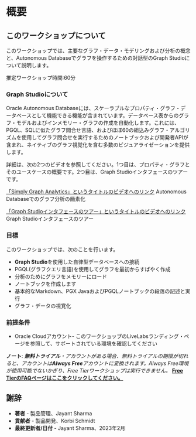 # 概要

## このワークショップについて

このワークショップでは、主要なグラフ・データ・モデリングおよび分析の概念と、Autonomous Databaseでグラフを操作するための対話型のGraph Studioについて説明します。

推定ワークショップ時間:60分

### Graph Studioについて

Oracle Autonomous Databaseには、スケーラブルなプロパティ・グラフ・データベースとして機能できる機能が含まれています。データベース表からのグラフ・モデルおよびインメモリー・グラフの作成を自動化します。これには、PGQL、SQLに似たグラフ問合せ言語、およびほぼ60の組込みグラフ・アルゴリズムを使用してグラフ問合せを実行するためのノートブックおよび開発者APIが含まれ、ネイティブのグラフ視覚化を含む多数のビジュアライゼーションを提供します。

詳細は、次の2つのビデオを参照してください。1つ目は、プロパティ・グラフとそのユースケースの概要です。2つ目は、Graph Studioインタフェースのツアーです。

[「Simply Graph Analytics」というタイトルのビデオへのリンク](youtube:v55hU30Mb0s) Autonomous Databaseでのグラフ分析の簡素化

[「Graph Studioインタフェースのツアー」というタイトルのビデオへのリンク](youtube:URdchKSsy3E)Graph Studioインタフェースのツアー

### 目標

このワークショップでは、次のことを行います。

*   **Graph Studio**を使用した自律型データベースへの接続
*   PGQL(グラフクエリ言語)を使用してグラフを最初からすばやく作成
*   分析のためにグラフをメモリーにロード
*   ノートブックを作成します
*   基本的なMarkdown、PGX JavaおよびPGQLノートブックの段落の記述と実行
*   グラフ・データの視覚化

### 前提条件

*   Oracle Cloudアカウント- このワークショップのLiveLabsランディング・ページを参照して、サポートされている環境を確認してください

**ノート**: _**無料トライアル**・アカウントがある場合、無料トライアルの期限が切れると、アカウントは**Always Free**アカウントに変換されます。Always Free環境が使用可能でないかぎり、Free Tierワークショップは実行できません。_ **[Free TierのFAQページはここをクリックしてください。](https://www.oracle.com/cloud/free/faq.html)**

## 謝辞

*   **著者** - 製品管理、Jayant Sharma
*   **貢献者** - 製品開発、Korbi Schmidt
*   **最終更新者/日付** - Jayant Sharma、2023年2月